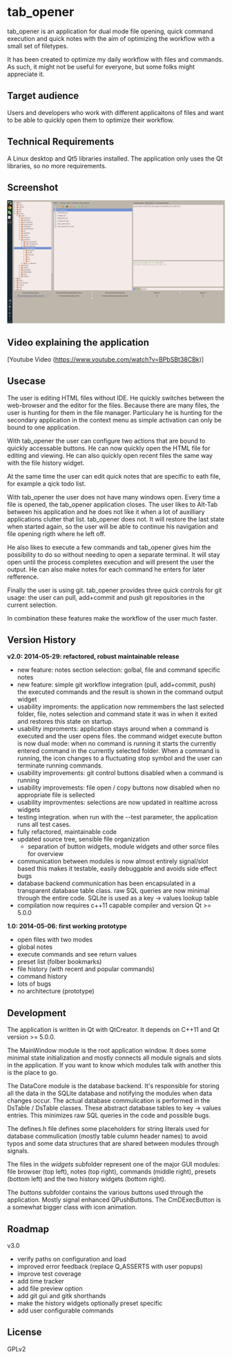 tab\_opener
===========

tab\_opener is an application for dual mode file opening, quick command
execution and quick notes with the aim of optimizing the workflow with a small
set of filetypes.

It has been created to optimize my daily workflow with files and commands.
As such, it might not be useful for everyone, but some folks might appreciate
it.

Target audience
---------------

Users and developers who work with different applicaitons of files and want to
be able to quickly open them to optimize their workflow.


Technical Requirements
----------------------

A Linux desktop and Qt5 libraries installed. The application only uses the Qt
libraries, so no more requirements.


Screenshot
----------

![Alt text](/screenshot.jpeg?raw=true "Optional Title")



Video explaining the application
--------------------------------

[Youtube Video (https://www.youtube.com/watch?v=BPbSBt38CBk)]


Usecase
-------

The user is editing HTML files without IDE. He quickly switches between the
web-browser and the editor for the files. Because there are many files, the user
is hunting for them in the file manager. Particulary he is hunting for the
secondary application in the context menu as simple activation can only be bound
to one application.

With tab\_opener the user can configure two actions that are bound to quickly
accessable buttons. He can now quickly open the HTML file for editing and
viewing. He can also quickly open recent files the same way with the file
history widget.

At the same time the user can edit quick notes that are specific to eath file,
for example a qick todo list.

With tab\_opener the user does not have many windows open. Every time a file
is opened, the tab\_opener application closes. The user likes to Alt-Tab between
his application and he does not like it when a lot of auxilliary applications
clutter that list. tab\_opener does not. It will restore the last state when
started again, so the user will be able to continue his navigation and file
opening rigth where he left off.

He also likes to execute a few commands and tab\_opener gives him the
possibility to do so without needing to open a separate terminal. It will stay
open until the process completes execution and will present the user the output.
He can also make notes for each command he enters for later refference.

Finally the user is using git. tab\_opener provides three quick controls for
git usage: the user can pull, add+commit and push git repositories in the
current selection.

In combination these features make the workflow of the user much faster.


Version History
---------------

__v2.0: 2014-05-29: refactored, robust maintainable release__

- new feature: notes section selection: golbal, file and command specific notes
- new feature: simple git workflow integration (pull, add+commit, push)
  the executed commands and the result is shown in the command output widget
- usability improments: the application now remmembers the last selected folder,
  file, notes selection and command state it was in when it exited and restores
  this state on startup.
- usability improments: application stays around when a command is executed
  and the user opens files. the command widget execute button is now dual
  mode: when no command is running it starts the currently entered command
  in the currently selected folder. When a command is running, the icon
  changes to a fluctuating stop symbol and the user can terminate running
  commands.
- usability improvements: git control buttons disabled when a command is running
- usability improvemests: file open / copy buttons now disabled when no
  appropriate file is sellected
- usability improvmentes: selections are now updated in realtime across
  widgets
- testing integration. when run with the --test parameter, the application
  runs all test cases.
- fully refactored, maintainable code
- updated source tree, sensible file organization
  - separation of button widgets, module widgets and other sorce files for
	overview
- communication between modules is now almost entirely signal/slot based
  this makes it testable, easily debuggable and avoids side effect bugs
- database backend communication has been encapsulated in a transparent
  database table class. raw SQL queries are now minimal through the entire
  code. SQLite is used as a key -> values lookup table
- compilation now requires c++11 capable compiler and version Qt >= 5.0.0


__1.0: 2014-05-06: first working prototype__

- open files with two modes
- global notes
- execute commands and see return values
- preset list (folber bookmarks)
- file history (with recent and popular commands)
- command history
- lots of bugs
- no architecture (prototype)


Development
-----------

The application is written in Qt with QtCreator.
It depends on C++11 and Qt version >= 5.0.0.

The MainWindow module is the root application window. It does some minimal
state initialization and mostly connects all module signals and slots in the
application. If you want to know which modules talk with another this is the
place to go.

The DataCore module is the database backend. It's responsible for storing all
the data in the SQLite database and notifying the modules when data changes
occur. The actual database commulication is performed in the DsTable / DsTable
classes. These abstract database tables to key -> values entries. This minimizes
raw SQL queries in the code and possible bugs.

The defines.h file defines some placeholders for string literals used for
database commulication (mostly table culumn header names) to avoid typos and
some data structures that are shared between modules through signals.

The files in the *widgets* subfolder represent one of the major GUI modules:
file browser (top left), notes (top right), commands (middle right), presets
(bottom left) and the two history widgets (bottom right).

The *buttons* subfolder contains the various buttons used through the
application. Mostly signal enhanced QPushButtons. The CmDExecButton is a
somewhat bigger class with icon animation.


Roadmap
-------

v3.0

* verify paths on configuration and load
* improved error feedback (replace Q\_ASSERTS with user popups)
* improve test coverage
* add time tracker
* add file preview option
* add git gui and gitk shorthands
* make the history widgets optionally preset specific
* add user configurable commands


License
-------

GPLv2

